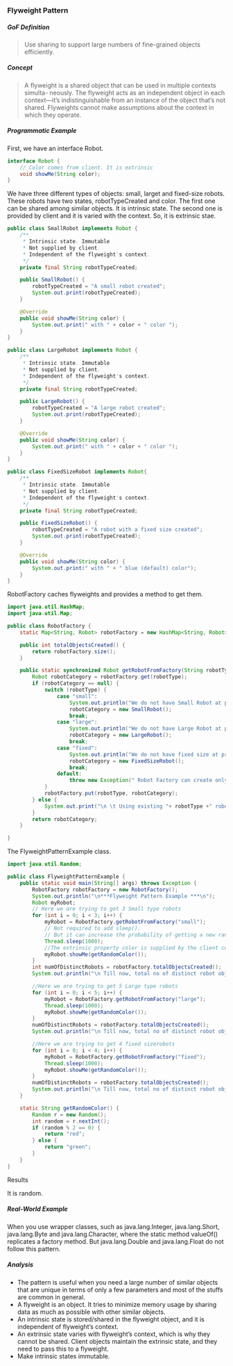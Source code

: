 ### Flyweight Pattern

##### GoF Definition

> Use sharing to support large numbers of fine-grained objects efficiently.

##### Concept

> A flyweight is a shared object that can be used in multiple contexts simulta- neously. The flyweight acts as an independent object in each context—it’s indistinguishable from an instance of the object that’s not shared. Flyweights cannot make assumptions about the context in which they operate.

##### Programmatic Example

First, we have an interface Robot.

```java
interface Robot {
    // Color comes from client. It is extrinsic
    void showMe(String color);
}
```

We have three different types of objects: small, larget and fixed-size robots. These robots have two states, robotTypeCreated and color. The first one can be shared among similar objects. It is intrinsic state. The second one is provided by client and it is varied with the context. So, it is extrinsic stae.

```java
public class SmallRobot implements Robot {
    /**
     * Intrinsic state. Immutable
     * Not supplied by client.
     * Independent of the flyweight's context.
     */
    private final String robotTypeCreated;

    public SmallRobot() {
        robotTypeCreated = "A small robot created";
        System.out.print(robotTypeCreated);
    }

    @Override
    public void showMe(String color) {
        System.out.print(" with " + color + " color ");
    }
}
```

```java
public class LargeRobot implements Robot {
    /**
     * Intrinsic state. Immutable
     * Not supplied by client.
     * Independent of the flyweight's context.
     */
    private final String robotTypeCreated;

    public LargeRobot() {
        robotTypeCreated = "A large robot created";
        System.out.print(robotTypeCreated);
    }

    @Override
    public void showMe(String color) {
        System.out.print(" with " + color + " color ");
    }
}
```

```java
public class FixedSizeRobot implements Robot{
    /**
     * Intrinsic state. Immutable
     * Not supplied by client.
     * Independent of the flyweight's context.
     */
    private final String robotTypeCreated;

    public FixedSizeRobot() {
        robotTypeCreated = "A robot with a fixed size created";
        System.out.print(robotTypeCreated);
    }

    @Override
    public void showMe(String color) {
        System.out.print(" with " + " blue (default) color");
    }
}
```

RobotFactory caches flyweights and provides a method to get them.

```java
import java.util.HashMap;
import java.util.Map;

public class RobotFactory {
    static Map<String, Robot> robotFactory = new HashMap<String, Robot>();

    public int totalObjectsCreated() {
        return robotFactory.size();
    }

    public static synchronized Robot getRobotFromFactory(String robotType) throws Exception {
        Robot robotCategory = robotFactory.get(robotType);
        if (robotCategory == null) {
            switch (robotType) {
                case "small":
                    System.out.println("We do not have Small Robot at present. So we are creating a small robot now.");
                    robotCategory = new SmallRobot();
                    break;
                case "large":
                    System.out.println("We do not have Large Robot at present. So we are creating a large robot now.");
                    robotCategory = new LargeRobot();
                    break;
                case "fixed":
                    System.out.println("We do not have fixed size at present. So we are creating a fixed size robot now.");
                    robotCategory = new FixedSizeRobot();
                    break;
                default:
                    throw new Exception(" Robot Factory can create only small, large or fixed size robots");
            }
            robotFactory.put(robotType, robotCategory);
        } else {
            System.out.print("\n \t Using existing "+ robotType +" robot and coloring it" );
        }
        return robotCategory;
    }

}
```

The FlyweightPatternExample class.

```java
import java.util.Random;

public class FlyweightPatternExample {
    public static void main(String[] args) throws Exception {
        RobotFactory robotFactory = new RobotFactory();
        System.out.println("\n***Flyweight Pattern Example ***\n");
        Robot myRobot;
        // Here we are trying to get 3 Small type robots
        for (int i = 0; i < 3; i++) {
            myRobot = RobotFactory.getRobotFromFactory("small");
            // Not required to add sleep().
            // But it can increase the probability of getting a new random number to see the variations in the output.
            Thread.sleep(1000);
            //The extrinsic property color is supplied by the client code.
            myRobot.showMe(getRandomColor());
        }
        int numOfDistinctRobots = robotFactory.totalObjectsCreated();
        System.out.println("\n Till now, total no of distinct robot objects created: " + numOfDistinctRobots);

        //Here we are trying to get 5 Large type robots
        for (int i = 0; i < 5; i++) {
            myRobot = RobotFactory.getRobotFromFactory("large");
            Thread.sleep(1000);
            myRobot.showMe(getRandomColor());
        }
        numOfDistinctRobots = robotFactory.totalObjectsCreated();
        System.out.println("\n Till now, total no of distinct robot objects created: " + numOfDistinctRobots);

        //Here we are trying to get 4 fixed sizerobots
        for (int i = 0; i < 4; i++) {
            myRobot = RobotFactory.getRobotFromFactory("fixed");
            Thread.sleep(1000);
            myRobot.showMe(getRandomColor());
        }
        numOfDistinctRobots = robotFactory.totalObjectsCreated();
        System.out.println("\n Till now, total no of distinct robot objects created: " + numOfDistinctRobots);
    }

    static String getRandomColor() {
        Random r = new Random();
        int random = r.nextInt();
        if (random % 2 == 0) {
            return "red";
        } else {
            return "green";
        }
    }
}
```

Results

It is random.

##### Real-World Example

When you use wrapper classes, such as java.lang.Integer, java.lang.Short, java.lang.Byte and java.lang.Character, where the static method valueOf() replicates a factory method. But java.lang.Double and java.lang.Float do not follow this pattern.

##### Analysis

- The pattern is useful when you need a large number of similar objects that are unique in terms of only a few parameters and most of the stuffs are common in general.
- A flyweight is an object. It tries to minimize memory usage by sharing data as much as possible with other similar objects.
- An intrinsic state is stored/shared in the flyweight object, and it is independent of flyweight’s context.
- An extrinsic state varies with flyweight’s context, which is why they cannot be shared. Client objects maintain the extrinsic state, and they need to pass this to a flyweight.
- Make intrinsic states immutable.

